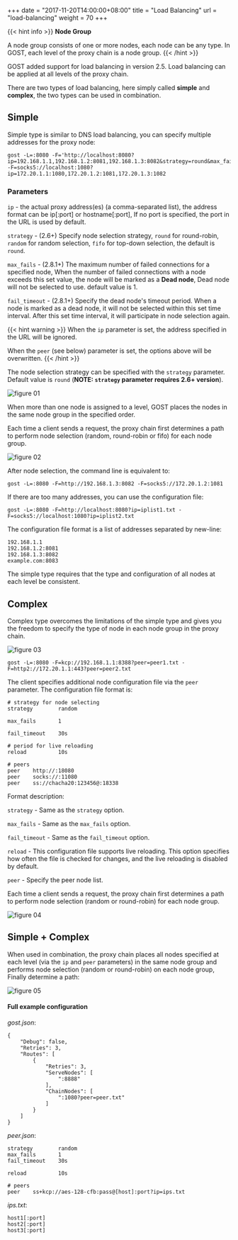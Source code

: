+++
date = "2017-11-20T14:00:00+08:00"
title = "Load Balancing"
url = "load-balancing"
weight = 70
+++

{{< hint info >}}
**Node Group**

A node group consists of one or more nodes, each node can be any type.
In GOST, each level of the proxy chain is a node group.
{{< /hint >}}

GOST added support for load balancing in version 2.5. Load balancing can be applied at all levels of the proxy chain.

There are two types of load balancing, here simply called **simple** and **complex**, the two types can be used in combination.

## Simple

Simple type is similar to DNS load balancing, you can specify multiple addresses for the proxy node:

```
gost -L=:8080 -F='http://localhost:8080?ip=192.168.1.1,192.168.1.2:8081,192.168.1.3:8082&strategy=round&max_fails=1&fail_timeout=30s' -F=socks5://localhost:1080?ip=172.20.1.1:1080,172.20.1.2:1081,172.20.1.3:1082
```

### Parameters

`ip` - the actual proxy address(es) (a comma-separated list), the address format can be ip[:port] or hostname[:port], If no port is specified, the port in the URL is used by default.

`strategy` - (2.6+) Specify node selection strategy, `round` for round-robin, `random` for random selection, `fifo` for top-down selection, the default is `round`.

`max_fails` - (2.8.1+) The maximum number of failed connections for a specified node, When the number of failed connections with a node exceeds this set value, the node will be marked as a **Dead node**, Dead node will not be selected to use. default value is 1.

`fail_timeout` - (2.8.1+) Specify the dead node's timeout period. When a node is marked as a dead node, it will not be selected within this set time interval. After this set time interval, it will participate in node selection again.

{{< hint warning >}}
When the `ip` parameter is set, the address specified in the URL will be ignored.

When the `peer` (see below) parameter is set, the options above will be overwritten.
{{< /hint >}}

The node selection strategy can be specified with the `strategy` parameter. Default value is `round` (**NOTE: `strategy` parameter requires 2.6+ version**).

![figure 01](/gost/img/lb01.png)

When more than one node is assigned to a level, GOST places the nodes in the same node group in the specified order.

Each time a client sends a request, the proxy chain first determines a path to perform node selection (random, round-robin or fifo) for each node group.

![figure 02](/gost/img/lb02.png)

After node selection, the command line is equivalent to:

```
gost -L=:8080 -F=http://192.168.1.3:8082 -F=socks5://172.20.1.2:1081
```

If there are too many addresses, you can use the configuration file:

```
gost -L=:8080 -F=http://localhost:8080?ip=iplist1.txt -F=socks5://localhost:1080?ip=iplist2.txt
```

The configuration file format is a list of addresses separated by new-line:

```
192.168.1.1
192.168.1.2:8081
192.168.1.3:8082
example.com:8083
```

The simple type requires that the type and configuration of all nodes at each level be consistent.

## Complex

Complex type overcomes the limitations of the simple type and gives you the freedom to specify the type of node in each node group in the proxy chain.

![figure 03](/gost/img/lb03.png)

```
gost -L=:8080 -F=kcp://192.168.1.1:8388?peer=peer1.txt -F=http2://172.20.1.1:443?peer=peer2.txt
```

The client specifies additional node configuration file via the `peer` parameter. The configuration file format is:

```
# strategy for node selecting
strategy        random

max_fails       1

fail_timeout    30s

# period for live reloading
reload          10s

# peers
peer    http://:18080
peer    socks://:11080
peer    ss://chacha20:123456@:18338
```

Format description:

`strategy` - Same as the `strategy` option.

`max_fails` - Same as the `max_fails` option.

`fail_timeout` - Same as the `fail_timeout` option.

`reload` - This configuration file supports live reloading. This option specifies how often the file is checked for changes, and the live reloading is disabled by default.

`peer` - Specify the peer node list.

Each time a client sends a request, the proxy chain first determines a path to perform node selection (random or round-robin) for each node group.

![figure 04](/gost/img/lb04.png)

## Simple + Complex

When used in combination, the proxy chain places all nodes specified at each level (via the `ip` and `peer` parameters) in the same node group and performs node selection (random or round-robin) on each node group, Finally determine a path:

![figure 05](/gost/img/lb05.png)

#### Full example configuration

*gost.json*:

```
{
    "Debug": false,
    "Retries": 3,
    "Routes": [
        {
            "Retries": 3,
            "ServeNodes": [
                ":8888"
            ],
            "ChainNodes": [
                ":1080?peer=peer.txt"
            ]
        }
    ]
}
```

*peer.json*:

```
strategy        random
max_fails       1
fail_timeout    30s

reload          10s

# peers
peer    ss+kcp://aes-128-cfb:pass@[host]:port?ip=ips.txt
```

*ips.txt*:

```
host1[:port]
host2[:port]
host3[:port]
```
